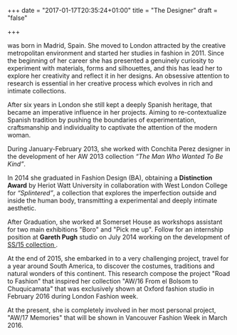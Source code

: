 +++
date = "2017-01-17T20:35:24+01:00"
title = "The Designer"
draft = "false"

+++

was born in Madrid, Spain. She moved to London attracted by the creative metropolitan environment and started her studies in fashion in 2011. Since the beginning of her career she has presented a genuinely curiosity to experiment with materials, forms and silhouettes, and this has lead her to explore her creativity and reflect it in her designs. An obsessive attention to research is essential in her creative process which evolves in rich and intimate collections.

After six years in London she still kept a deeply Spanish heritage, that became an imperative influence in her projects. Aiming to re-contextualize Spanish tradition by pushing the boundaries of experimentation, craftsmanship and individuality to captivate the attention of the modern woman.

During January-February 2013, she worked with Conchita Perez designer in the development of her AW 2013 collection *“The Man Who Wanted To Be Kind”*.

In 2014 she graduated in Fashion Design (BA), obtaining a **Distinction Award** by Heriot Watt University in collaboration with West London College for *“Splintered”*, a collection that explores the imperfection outside and inside the human body, transmitting a experimental and deeply intimate aesthetic.

After Graduation, she worked at Somerset House as workshops assistant for two main exhibitions "Boro" and "Pick me up". Follow for an internship position at **Gareth Pugh** studio on July 2014 working on the development of <a href="https://www.notjustalabel.com/editorial/arantxa-morcillos-splintered-moodboard"> SS/15 collection <a/>.

At the end of 2015, she embarked in to a very challenging project, travel for a year around South America, to discover the costumes, traditions and natural wonders of this continent. This research compose the project "Road to Fashion" that inspired her collection "AW/16 From el Bolsom to Chuquicamata" that was exclusively shown at Oxford fashion studio in February 2016 during London Fashion week.

At the present, she is completely involved in her most personal project, "AW/17 Memories" that will be shown in Vancouver Fashion Week in March 2016.
